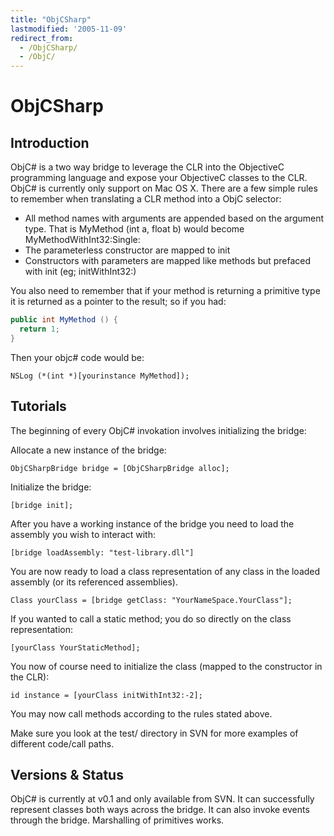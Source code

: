 ```yaml
---
title: "ObjCSharp"
lastmodified: '2005-11-09'
redirect_from:
  - /ObjCSharp/
  - /ObjC/
---
```


ObjCSharp
=========

Introduction
------------

ObjC# is a two way bridge to leverage the CLR into the ObjectiveC programming language and expose your ObjectiveC classes to the CLR. ObjC# is currently only support on Mac OS X. There are a few simple rules to remember when translating a CLR method into a ObjC selector:

-   All method names with arguments are appended based on the argument type. That is MyMethod (int a, float b) would become MyMethodWithInt32:Single:
-   The parameterless constructor are mapped to init
-   Constructors with parameters are mapped like methods but prefaced with init (eg; initWithInt32:)

You also need to remember that if your method is returning a primitive type it is returned as a pointer to the result; so if you had:

``` csharp
public int MyMethod () {
  return 1;
}
```

Then your objc# code would be:

`NSLog (*(int *)[yourinstance MyMethod]);`

Tutorials
---------

The beginning of every ObjC# invokation involves initializing the bridge:

Allocate a new instance of the bridge:

`ObjCSharpBridge bridge = [ObjCSharpBridge alloc];`

Initialize the bridge:

`[bridge init];`

After you have a working instance of the bridge you need to load the assembly you wish to interact with:

`[bridge loadAssembly: "test-library.dll"]`

You are now ready to load a class representation of any class in the loaded assembly (or its referenced assemblies).

`Class yourClass = [bridge getClass: "YourNameSpace.YourClass"];`

If you wanted to call a static method; you do so directly on the class representation:

`[yourClass YourStaticMethod];`

You now of course need to initialize the class (mapped to the constructor in the CLR):

`id instance = [yourClass initWithInt32:-2];`

You may now call methods according to the rules stated above.

Make sure you look at the test/ directory in SVN for more examples of different code/call paths.

Versions & Status
-----------------

ObjC# is currently at v0.1 and only available from SVN. It can successfully represent classes both ways across the bridge. It can also invoke events through the bridge. Marshalling of primitives works.

